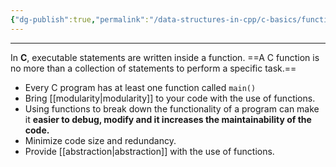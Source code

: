 ```yaml
---
{"dg-publish":true,"permalink":"/data-structures-in-cpp/c-basics/functions-in-c/"}
---
```


---

In **C**, executable statements are written inside a function.
==A C function is no more than a collection of statements to perform a specific task.==

- Every C program has at least one function called `main()`
- Bring [[modularity\|modularity]] to your code with the use of functions.
- Using functions to break down the functionality of a program can make it **easier to debug, modify and it increases the maintainability of the code.**
- Minimize code size and redundancy.
- Provide [[abstraction\|abstraction]] with the use of functions.